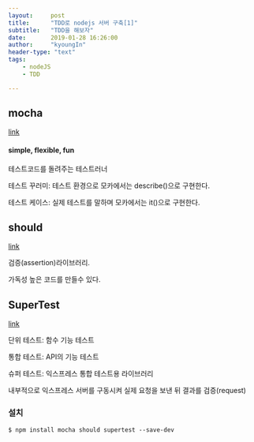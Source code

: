 ```yaml
---
layout:     post
title:      "TDD로 nodejs 서버 구축[1]"
subtitle:   "TDD을 해보자"
date:       2019-01-28 16:26:00
author:     "kyoungIn"
header-type: "text"
tags:
    - nodeJS
    - TDD

---
```


## mocha

[link](https://www.npmjs.com/package/mocha)

#### simple, flexible, fun

테스트코드를 돌려주는 테스트러너

테스트 꾸러미: 테스트 환경으로 모카에서는 describe()으로 구현한다.

테스트 케이스: 실제 테스트를 말하며 모카에서는 it()으로 구현한다.

## should

[link](https://www.npmjs.com/package/should)

검증(assertion)라이브러리.

가독성 높은 코드를 만들수 있다.

## SuperTest

[link](https://www.npmjs.com/package/supertest)

단위 테스트: 함수 기능 테스트

통합 테스트: API의 기능 테스트

슈퍼 테스트: 익스프레스 통합 테스트용 라이브러리

내부적으로 익스프레스 서버를 구동시켜 실제 요청을 보낸 뒤 결과를 검증(request)

### 설치

```
$ npm install mocha should supertest --save-dev
```

